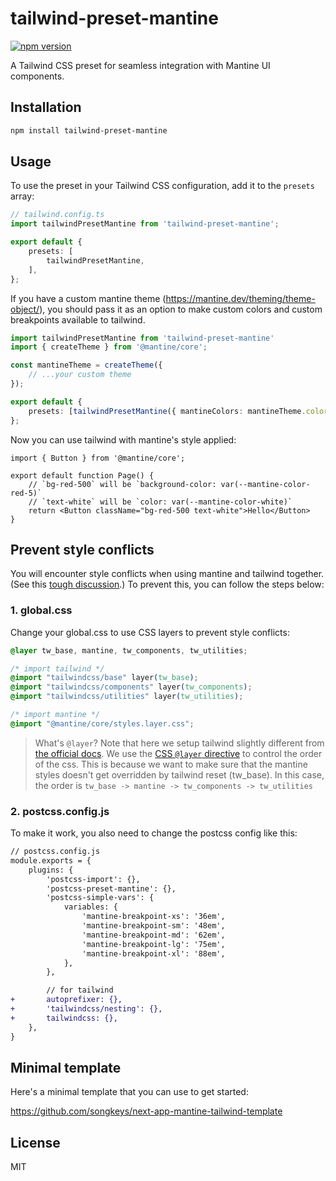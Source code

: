 # tailwind-preset-mantine

[![npm version](https://img.shields.io/npm/v/tailwind-preset-mantine.svg)](https://www.npmjs.com/package/tailwind-preset-mantine)

A Tailwind CSS preset for seamless integration with Mantine UI components.

## Installation

```bash
npm install tailwind-preset-mantine
```

## Usage

To use the preset in your Tailwind CSS configuration, add it to the `presets` array:

```ts
// tailwind.config.ts
import tailwindPresetMantine from 'tailwind-preset-mantine';

export default {
	presets: [
		tailwindPresetMantine,
	],
};
```

If you have a custom mantine theme (https://mantine.dev/theming/theme-object/), you should pass it as an option to make custom colors and custom breakpoints available to tailwind.

```ts
import tailwindPresetMantine from 'tailwind-preset-mantine'
import { createTheme } from '@mantine/core';

const mantineTheme = createTheme({
	// ...your custom theme
});

export default {
	presets: [tailwindPresetMantine({ mantineColors: mantineTheme.colors, mantineBreakpoints: mantineTheme.breakpoints })],
};
```

Now you can use tailwind with mantine's style applied:

```tsx
import { Button } from '@mantine/core';

export default function Page() {
	// `bg-red-500` will be `background-color: var(--mantine-color-red-5)`
	// `text-white` will be `color: var(--mantine-color-white)`
	return <Button className="bg-red-500 text-white">Hello</Button>
}
```

## Prevent style conflicts

You will encounter style conflicts when using mantine and tailwind together. (See this [tough discussion](https://github.com/orgs/mantinedev/discussions/1672).) To prevent this, you can follow the steps below:

### 1. global.css

Change your global.css to use CSS layers to prevent style conflicts:

```css
@layer tw_base, mantine, tw_components, tw_utilities;

/* import tailwind */
@import "tailwindcss/base" layer(tw_base);
@import "tailwindcss/components" layer(tw_components);
@import "tailwindcss/utilities" layer(tw_utilities);

/* import mantine */
@import "@mantine/core/styles.layer.css";
```

> What's `@layer`?
> Note that here we setup tailwind slightly different from [the official docs](https://arc.net/l/quote/eifghbsm). We use the [CSS `@layer` directive](https://developer.mozilla.org/en-US/docs/Web/CSS/@layer) to control the order of the css. This is because we want to make sure that the mantine styles doesn't get overridden by tailwind reset (tw_base). In this case, the order is `tw_base -> mantine -> tw_components -> tw_utilities`

### 2. postcss.config.js

To make it work, you also need to change the postcss config like this:

```diff
// postcss.config.js
module.exports = {
	plugins: {
		'postcss-import': {},
		'postcss-preset-mantine': {},
		'postcss-simple-vars': {
			variables: {
				'mantine-breakpoint-xs': '36em',
				'mantine-breakpoint-sm': '48em',
				'mantine-breakpoint-md': '62em',
				'mantine-breakpoint-lg': '75em',
				'mantine-breakpoint-xl': '88em',
			},
		},

		// for tailwind
+		autoprefixer: {},
+		'tailwindcss/nesting': {},
+		tailwindcss: {},
	},
}
```

## Minimal template

Here's a minimal template that you can use to get started:

<https://github.com/songkeys/next-app-mantine-tailwind-template>

## License

MIT
